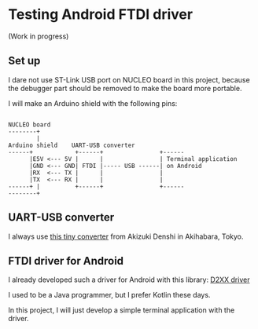 # Testing Android FTDI driver

(Work in progress)

## Set up

I dare not use ST-Link USB port on NUCLEO board in this project, because the debugger part should be removed to make the board more portable.

I will make an Arduino shield with the following pins:

```

NUCLEO board
--------+
        |
Arduino shield    UART-USB converter
------+            +------+                +------
      |E5V <--- 5V |      |                | Terminal application
      |GND <--- GND| FTDI |----- USB ------| on Android
      |RX  <--- TX |      |                |
      |TX  <--- RX |      |                |
------+ |          +------+                +------
--------+
```

## UART-USB converter

I always use [this tiny converter](http://akizukidenshi.com/catalog/g/gM-08461/) from Akizuki Denshi in Akihabara, Tokyo.

## FTDI driver for Android

I already developed such a driver for Android with this library: [D2XX driver](https://www.ftdichip.com/Android.htm)

I used to be a Java programmer, but I prefer Kotlin these days.

In this project, I will just develop a simple terminal application with the driver.
